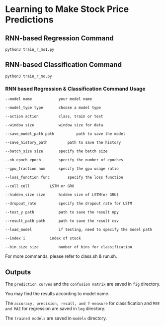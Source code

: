 # Learning to Make Stock Price Predictions

## RNN-based Regression Command
```
python3 train_r_mo1.py
```

## RNN-based Classification Command
```
python3 train_r_mo.py
```

### RNN based Regression & Classification Command Usage
```
--model name			your model name

--model_type type		choose a model type

--action action			class, train or test

--window size			window size for data

--save_model_path path	        path to save the model

--save_history_path 		path to save the history

--batch_size size		specify the batch size

--nb_epoch epoch		specify the number of epoches

--gpu_fraction num		specify the gpu usage ratio

--loss_function func		specify the loss function

--cell cell			LSTM or GRU

--hidden_size size		hidden size of LSTM(or GRU)

--dropout_rate 			specify the dropout rate for LSTM

--test_y path			path to save the result npy

--result_path path		path to save the result csv

--load_model 			if testing, need to specify the model path

--index i			index of stock

--bin_size size			number of bins for classification	
```
For more commands, please refer to class.sh & run.sh.

## Outputs
The ```prediction curves``` and the ```confusion matrix``` are saved in ```fig``` directory.

You may find the results according to model name.

The ```accuracy, precision, recall, and f-measure``` for classification and ```MSE and MAE``` for regression are saved in ```log``` directory.

The ```trained models``` are saved in ```models``` directory.


